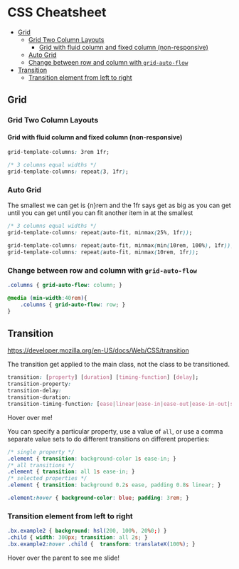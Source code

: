 # CSS Cheatsheet
<!-- TOC -->

- [Grid](#grid)
    - [Grid Two Column Layouts](#grid-two-column-layouts)
        - [Grid with fluid column and fixed column (non-responsive)](#grid-with-fluid-column-and-fixed-column-non-responsive)
    - [Auto Grid](#auto-grid)
    - [Change between row and column with `grid-auto-flow`](#change-between-row-and-column-with-grid-auto-flow)
- [Transition](#transition)
    - [Transition element from left to right](#transition-element-from-left-to-right)

<!-- /TOC -->

<a id="markdown-grid" name="grid"></a>

## Grid
<a id="markdown-grid-two-column-layouts" name="grid-two-column-layouts"></a>

### Grid Two Column Layouts

<a id="markdown-grid-with-fluid-column-and-fixed-column-non-responsive" name="grid-with-fluid-column-and-fixed-column-non-responsive"></a>

#### Grid with fluid column and fixed column (non-responsive)

```css
grid-template-columns: 3rem 1fr;
```
<div class="grid">
    <div class="grid-0.5 bx pxy-05" style="grid-template-columns: 5rem 1fr;">
        <div class="bx red" style="grid-column: 2"></div>
        <div class="bx blue"></div>
        <div class="bx blue"></div>
    </div>
</div>

``` css
/* 3 columns equal widths */
grid-template-columns: repeat(3, 1fr);
```

<a id="markdown-auto-grid" name="auto-grid"></a>

### Auto Grid

The smallest we can get is {n}rem and the 1fr says get as big as you can get until you can get until you can fit another item in at the smallest

``` css
/* 3 columns equal widths */
grid-template-columns: repeat(auto-fit, minmax(25%, 1fr));

grid-template-columns: repeat(auto-fit, minmax(min(10rem, 100%), 1fr));
grid-template-columns: repeat(auto-fit, minmax(10rem, 1fr));
```

<a id="markdown-change-between-row-and-column-with-grid-auto-flow" name="change-between-row-and-column-with-grid-auto-flow"></a>

### Change between row and column with `grid-auto-flow`

```css
.columns { grid-auto-flow: column; }

@media (min-width:40rem){
    .columns { grid-auto-flow: row; }
}
```




<a id="markdown-transition" name="transition"></a>

## Transition

https://developer.mozilla.org/en-US/docs/Web/CSS/transition

The transition get applied to the main class, not the class to be transitioned.

```css
transition: [property] [duration] [timing-function] [delay];
transition-property:
transition-delay:
transition-duration:
transition-timing-function: [ease|linear|ease-in|ease-out|ease-in-out|step-start|step-end]
```

<style>
.bx.example1 { transition: background-color 0.2s ease, padding 0.8s linear; }
.bx.example1:hover { background-color: pink; padding: 2rem; }
</style>

<div class="bx example1"> Hover over me! </div>

You can specify a particular property, use a value of `all`, or use a comma separate value sets to do different transitions on different properties:

```css
/* single property */
.element { transition: background-color 1s ease-in; }
/* all transitions */
.element { transition: all 1s ease-in; }
/* selected properties */
.element { transition: background 0.2s ease, padding 0.8s linear; }

.element:hover { background-color: blue; padding: 3rem; }
```


<a id="markdown-transition-element-from-left-to-right" name="transition-element-from-left-to-right"></a>

### Transition element from left to right

<style>
.bx.example2 { background: hsl(200, 100%, 20%0;) }
.child { width: 300px; transition: all 2s cubic-bezier(0.4, 0, 0.2, 1); }
.bx.example2:hover .child {  transform: translateX(100%); }
</style>


```css
.bx.example2 { background: hsl(200, 100%, 20%0;) }
.child { width: 300px; transition: all 2s; }
.bx.example2:hover .child {  transform: translateX(100%); }
```

<div class="bx example2 flex">
    <div class="child"> Hover over the parent to see me slide! </div>
</div>

